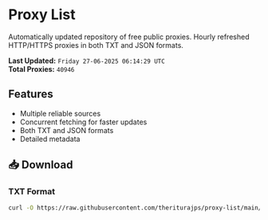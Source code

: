 # Proxy List

Automatically updated repository of free public proxies. Hourly refreshed HTTP/HTTPS proxies in both TXT and JSON formats.

**Last Updated:** `Friday 27-06-2025 06:14:29 UTC`  
**Total Proxies:** `40946`

## Features
- Multiple reliable sources
- Concurrent fetching for faster updates
- Both TXT and JSON formats
- Detailed metadata

## 📥 Download

### TXT Format
```bash
curl -O https://raw.githubusercontent.com/theriturajps/proxy-list/main/proxies.txt